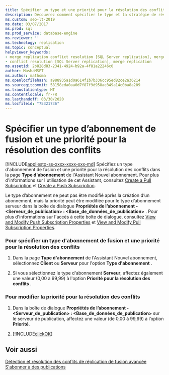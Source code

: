 ```yaml
---
title: Spécifier un type et une priorité pour la résolution des conflits (Fusion)
description: Découvrez comment spécifier le type et la stratégie de résolution des conflits utilisés par un abonnement de fusion dans SQL Server.
ms.custom: seo-lt-2019
ms.date: 03/07/2017
ms.prod: sql
ms.prod_service: database-engine
ms.reviewer: ''
ms.technology: replication
ms.topic: conceptual
helpviewer_keywords:
- merge replication conflict resolution [SQL Server replication], merge subscription resolvers
- conflict resolution [SQL Server replication], merge replication
ms.assetid: 2b828d83-2341-4924-b92a-4f81a22246c0
author: MashaMSFT
ms.author: mathoma
ms.openlocfilehash: a988935a1d0a614f1b7b336cc95ed82ce2a36214
ms.sourcegitcommit: 58158eda0aa0d7f87f9d958ae349a14c0ba8a209
ms.translationtype: HT
ms.contentlocale: fr-FR
ms.lasthandoff: 03/30/2020
ms.locfileid: "75321736"
---
```

# <a name="specify-a-merge-subscription-type-and-conflict-resolution-priority"></a>Spécifier un type d’abonnement de fusion et une priorité pour la résolution des conflits
[!INCLUDE[appliesto-ss-xxxx-xxxx-xxx-md](../../includes/appliesto-ss-xxxx-xxxx-xxx-md.md)]
  Spécifiez un type d'abonnement de fusion et une priorité pour la résolution des conflits dans la page **Type d'abonnement** de l'Assistant Nouvel abonnement. Pour plus d'informations sur l'utilisation de cet Assistant, consultez [Create a Pull Subscription](../../relational-databases/replication/create-a-pull-subscription.md) et [Create a Push Subscription](../../relational-databases/replication/create-a-push-subscription.md).  
  
 Le type d’abonnement ne peut pas être modifié après la création d’un abonnement, mais la priorité peut être modifiée pour le type d’abonnement serveur dans la boîte de dialogue **Propriétés de l’abonnement - \<Serveur_de_publication> : \<Base_de_données_de_publication>** . Pour plus d'informations sur l'accès à cette boîte de dialogue, consultez [View and Modify Push Subscription Properties](../../relational-databases/replication/view-and-modify-push-subscription-properties.md) et [View and Modify Pull Subscription Properties](../../relational-databases/replication/view-and-modify-pull-subscription-properties.md).  
  
### <a name="to-specify-a-merge-subscription-type-and-conflict-resolution-priority"></a>Pour spécifier un type d'abonnement de fusion et une priorité pour la résolution des conflits  
  
1.  Dans la page **Type d'abonnement** de l'Assistant Nouvel abonnement, sélectionnez **Client** ou **Serveur** pour l'option **Type d'abonnement** .  
  
2.  Si vous sélectionnez le type d'abonnement **Serveur**, affectez également une valeur (0,00 à 99,99) à l'option **Priorité pour la résolution des conflits** .  
  
### <a name="to-modify-the-conflict-resolution-priority"></a>Pour modifier la priorité pour la résolution des conflits  
  
1.  Dans la boîte de dialogue **Propriétés de l’abonnement - \<Serveur_de_publication> : \<Base_de_données_de_publication>** sur le serveur de publication, affectez une valeur (de 0,00 à 99,99) à l’option **Priorité**.  
  
2.  [!INCLUDE[clickOK](../../includes/clickok-md.md)]  
  
## <a name="see-also"></a>Voir aussi  
 [Détection et résolution des conflits de réplication de fusion avancée](../../relational-databases/replication/merge/advanced-merge-replication-conflict-detection-and-resolution.md)   
 [S'abonner à des publications](../../relational-databases/replication/subscribe-to-publications.md)  
  
  
